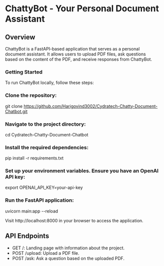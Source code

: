# ChattyBot - Your Personal Document Assistant

## Overview
ChattyBot is a FastAPI-based application that serves as a personal document assistant. It allows users to upload PDF files, ask questions based on the content of the PDF, and receive responses from ChattyBot.

### Getting Started
To run ChattyBot locally, follow these steps:

### Clone the repository:
git clone https://github.com/Harigovind3002/Cydratech-Chatty-Document-Chatbot.git

### Navigate to the project directory:
cd Cydratech-Chatty-Document-Chatbot

### Install the required dependencies:
pip install -r requirements.txt

### Set up your environment variables. Ensure you have an OpenAI API key:
export OPENAI_API_KEY=your-api-key

### Run the FastAPI application:
uvicorn main:app --reload

Visit http://localhost:8000 in your browser to access the application.

## API Endpoints
- GET /: Landing page with information about the project.
- POST /upload: Upload a PDF file.
- POST /ask: Ask a question based on the uploaded PDF.
